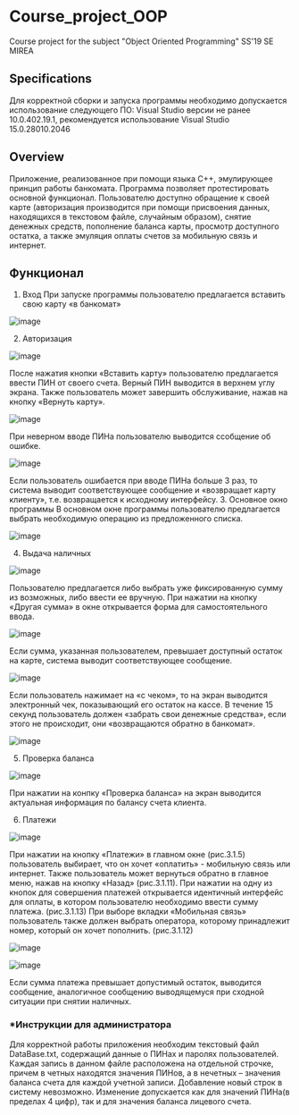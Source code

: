 # Course_project_OOP
Course project for the subject "Object Oriented Programming" SS'19 SE MIREA

## Specifications
Для корректной сборки и запуска программы необходимо допускается использование следующего ПО:
Visual Studio версии не ранее 10.0.402.19.1, рекомендуется использование Visual Studio 15.0.28010.2046

## Overview
Приложение, реализованное при помощи языка С++, эмулирующее принцип работы банкомата. Программа позволяет протестировать основной функционал. Пользователю доступно обращение к своей карте (авторизация производится при помощи присвоения данных, находящихся в текстовом файле, случайным образом), снятие денежных средств, пополнение баланса карты, просмотр доступного остатка, а также эмуляция оплаты счетов за мобильную связь и интернет.

## Функционал 
1. Вход
При запуске программы пользователю предлагается вставить свою карту «в банкомат»

![image](https://user-images.githubusercontent.com/55019810/154708475-f3971eaa-3cd5-41b0-9211-626cc66a869a.png)

2. Авторизация

 ![image](https://user-images.githubusercontent.com/55019810/154704607-a5d08b96-0bb3-4eac-a3b1-0e927a70037e.png)
 
После нажатия кнопки «Вставить карту» пользователю предлагается ввести ПИН от своего счета. Верный ПИН выводится в верхнем углу экрана. Также пользователь может завершить обслуживание, нажав на кнопку «Вернуть карту».

![image](https://user-images.githubusercontent.com/55019810/154704653-247220eb-7d12-4fd2-8ccb-3b900ae35c6f.png)

При неверном вводе ПИНа пользователю выводится ссобщение об ошибке.

![image](https://user-images.githubusercontent.com/55019810/154704709-d8ddf632-5b78-4638-afd8-04ea91753d17.png)

Если пользователь ошибается при вводе ПИНа больше 3 раз, то система выводит соответствующее сообщение и «возвращает карту клиенту», т.е. возвращается к исходному интерфейсу. 
3. Основное окно программы
В основном окне программы пользователю предлагается выбрать необходимую операцию из предложенного списка. 

![image](https://user-images.githubusercontent.com/55019810/154705912-f9079d73-9308-47ce-8231-a9d414df9490.png)

4.	Выдача наличных 

![image](https://user-images.githubusercontent.com/55019810/154706004-743fa609-f883-4ca3-9bee-5293eb47eec4.png)

Пользователю предлагается либо выбрать уже фиксированную сумму из возможных, либо ввести ее вручную.
При нажатии на кнопку «Другая сумма» в окне открывается форма для самостоятельного ввода.

![image](https://user-images.githubusercontent.com/55019810/154706042-b99bb22c-ab02-4223-933e-6c4dffc65bd7.png)

Если сумма, указанная пользователем, превышает доступный остаток на карте, система выводит соответствующее сообщение.

![image](https://user-images.githubusercontent.com/55019810/154706361-fd65fb52-9d1d-4bb6-acd5-07f3de32a0fd.png)

Если пользователь нажимает на «с чеком», то на экран выводится электронный чек, показывающий его остаток на кассе. В течение 15 секунд пользователь должен «забрать свои денежные средства», если этого не происходит, они «возвращаются обратно в банкомат».

![image](https://user-images.githubusercontent.com/55019810/154706398-88b59eb8-1689-4c45-995a-4ba77edf1a86.png)

5. Проверка баланса

![image](https://user-images.githubusercontent.com/55019810/154706472-b66afe20-7ec8-4dc4-9f9d-9ebbf1df2863.png)

При нажатии на конпку «Проверка баланса» на экран выводится актуальная информация по балансу счета клиента. 

6.	Платежи

![image](https://user-images.githubusercontent.com/55019810/154706564-44a96862-7ade-4b23-af90-334fcebf1251.png)

При нажатии на кнопку «Платежи» в главном окне (рис.3.1.5) пользователь выбирает, что он хочет «оплатить» - мобильную связь или интернет. Также пользователь может вернуться обратно в главное меню, нажав на кнопку «Назад» (рис.3.1.11). При нажатии на одну из кнопок для совершения платежей открывается идентичный интерфейс для оплаты, в котором пользователю необходимо ввести сумму платежа. (рис.3.1.13) При выборе вкладки «Мобильная связь» пользователь также должен выбрать оператора, которому принадлежит номер, который он хочет пополнить. (рис.3.1.12)

![image](https://user-images.githubusercontent.com/55019810/154706612-e0950904-c0cf-4b4a-8711-ec92ff416d97.png)

![image](https://user-images.githubusercontent.com/55019810/154706644-1cb51b8e-ab2a-4b25-b305-fcf920c3deef.png)

Если сумма платежа превышает допустимый остаток, выводится сообщение, аналогичное сообщению выводящемуся при сходной ситуации при снятии наличных.

### *Инструкции для администратора
Для корректной работы приложения необходим текстовый файл DataBase.txt, содержащий данные о ПИНах и паролях пользователей. Каждая запись в данном файле расположена на отдельной строчке, причем в четных находятся значения ПИНов, а в нечетных – значения баланса счета для каждой учетной записи. Добавление новый строк в систему невозможно. Изменение допускается как для значений ПИНа(в пределах 4 цифр), так и для значения баланса лицевого счета.



